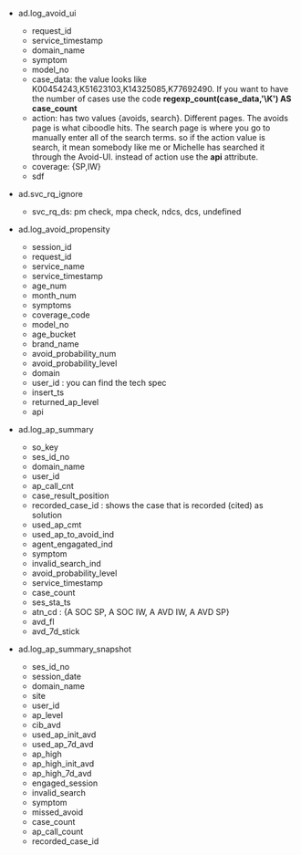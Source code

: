 * ad.log_avoid_ui
  + request_id
  + service_timestamp
  + domain_name
  + symptom
  + model_no
  + case_data: the value looks like 	K00454243,K51623103,K14325085,K77692490. If you want to have the number of cases use the code **regexp_count(case_data,'\K') AS case_count**
  + action: has two values {avoids, search}. Different pages. The avoids page is what ciboodle hits.  The search page is where you go to manually enter all of the search terms. so if the action value is search, it mean somebody like me or Michelle has searched it through the Avoid-UI. instead of action use the **api** attribute.
  + coverage: {SP,IW}
  + sdf
  
* ad.svc_rq_ignore
  + svc_rq_ds: pm check, mpa check, ndcs, dcs, undefined

* ad.log_avoid_propensity
  + session_id
  + request_id
  + service_name
  + service_timestamp
  + age_num
  + month_num
  + symptoms
  + coverage_code
  + model_no
  + age_bucket
  + brand_name
  + avoid_probability_num
  + avoid_probability_level
  + domain
  + user_id : you can find the tech spec
  + insert_ts
  + returned_ap_level
  + api
  
* ad.log_ap_summary
  + so_key
  + ses_id_no
  + domain_name
  + user_id
  + ap_call_cnt
  + case_result_position
  + recorded_case_id : shows the case that is recorded (cited) as solution
  + used_ap_cmt
  + used_ap_to_avoid_ind
  + agent_engagated_ind
  + symptom
  + invalid_search_ind
  + avoid_probability_level
  + service_timestamp
  + case_count
  + ses_sta_ts
  + atn_cd : {A SOC SP, A SOC IW, A AVD IW, A AVD SP}
  + avd_fl
  + avd_7d_stick

* ad.log_ap_summary_snapshot
  + ses_id_no
  + session_date
  + domain_name
  + site
  + user_id
  + ap_level
  + cib_avd
  + used_ap_init_avd
  + used_ap_7d_avd
  + ap_high
  + ap_high_init_avd
  + ap_high_7d_avd
  + engaged_session
  + invalid_search
  + symptom
  + missed_avoid
  + case_count
  + ap_call_count
  + recorded_case_id
